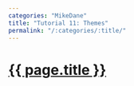 ```yaml
---
categories: "MikeDane"
title: "Tutorial 11: Themes"
permalink: "/:categories/:title/"
---
```


# [{{ page.title }}](https://youtu.be/NoRS2D-cyko)


